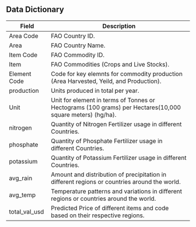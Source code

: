 ## Data Dictionary

| **Field**        | **Description**                                                                                                                                                                                                               |
|------------------|-------------------------------------------------------------------------------------------------------------------------------------------------------------------------------------------------------------------------------|
| Area Code        | FAO Country ID.                                                                                                                                                                                                               |
| Area             | FAO Country Name.                                                                                                                                                                                                             |
| Item Code        | FAO Commodity ID.                                                                                                                                                                                                             |
| Item             | FAO Commodities (Crops and Live Stocks).                                                                                                                                                                                      |
| Element Code     | Code for key elemnts for commodity production (Area Harvested, Yeild, and Production).                                                                                                                                        |
| production       | Units produced in total per year.                                                                                                                                                                                             |
| Unit             | Unit for element in terms of Tonnes or Hectograms (100 grams) per Hectares(10,000 square meters) (hg/ha).                                                                                                                     |
| nitrogen         | Quantity of Nitrogen Fertilizer usage in different Countries.                                                                                                                                                                 |
| phosphate        | Quantity of Phosphate Fertilizer usage in different Countries.                                                                                                                                                                |
| potassium        | Quantity of Potassium Fertilizer usage in different Countries.                                                                                                                                                                |
| avg_rain         | Amount and distribution of precipitation in different regions or countries around the world.                                                                                                                                  |
| avg_temp         | Temperature patterns and variations in different regions or countries around the world.                                                                                                                                       |
| total_val_usd    | Predicted Price of different items and code based on their respective regions.                                                                                                                                                |

